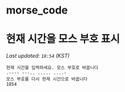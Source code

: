 # morse_code
# 현재 시간을 모스 부호 표시
<!-- MORSE_TIME_START -->
_Last updated: `18:54` (KST)_

```
현재 시간을 입력하세요. 모스 부호로 바꿉니다
.---- ---.. ..... ....-
모스 부호를 다시 현재 시간으로 바꿉니다
1854
```
<!-- MORSE_TIME_END -->
